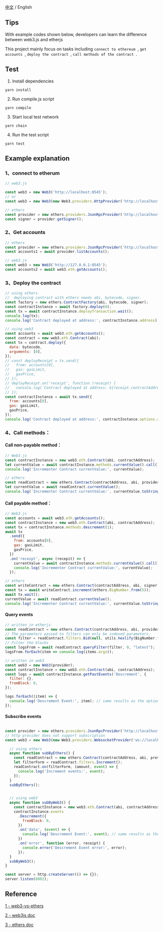 [中文](./README-cn.md) / English

## Tips

With example codes shown below, developers can learn the difference between web3.js and etherjs

This project mainly focus on tasks including `connect to ethereum `, `get accounts `, `deploy the contract `, `call methods of the contract `.



## Test

1. Install dependencies

```
yarn install
```



2. Run compile.js script

```
yarn compile
```



3. Start local test network

```
yarn chain
```



4. Run the test script

```
yarn test
```



## Example explanation



### 1、connect to etherum

```js
// web3.js

const web3 = new Web3('http://localhost:8545');
// or
const web3 = new Web3(new Web3.providers.HttpProvider('http://localhost:8545'));

// ethers
const provider = new ethers.providers.JsonRpcProvider('http://localhost:8545');
const signer = provider.getSigner();
```



### 2、Get accounts

```js
// ethers
const provider = new ethers.providers.JsonRpcProvider('http://localhost:8545');
const accounts1 = await provider.listAccounts();

// web3.js
const web3 = new Web3('http://127.0.0.1:8545');
const accounts2 = await web3.eth.getAccounts();
```



### 3、Deploy the contract

```js
// using ethers
//  deploying contract with ethers needs abi, bytecode, signer.
const factory = new ethers.ContractFactory(abi, bytecode, signer);
const contractInstance = await factory.deploy(0);
const tx = await contractInstance.deployTransaction.wait();
console.log(tx);
console.log('Contract deployed at address:', contractInstance.address);

// using web3
const accounts = await web3.eth.getAccounts();
const contract = new web3.eth.Contract(abi);
const tx = contract.deploy({
  data: bytecode,
  arguments: [0],
});
// const deployReceipt = tx.send({
//   from: accounts[0],
//   gas: gasLimit,
//   gasPrice,
// });
// deployReceipt.on('receipt', function (receipt) {
//   console.log(`Contract deployed at address: ${receipt.contractAddress}`);
// });
const contractInstance = await tx.send({
  from: accounts[0],
  gas: gasLimit,
  gasPrice,
});
console.log('Contract deployed at address:', contractInstance.options.address);
```



### 4、Call methods：

#### Call non-payable method：

```js
// Web3.js
const contractInstance = new web3.eth.Contract(abi, contractAddress);
let currentValue = await contractInstance.methods.currentValue().call();
console.log('Incrementer Contract currentValue:', currentValue);

// ethers
const readContract = new ethers.Contract(contractAddress, abi, provider);
let currentValue = await readContract.currentValue();
console.log('Incrementer Contract currentValue:', currentValue.toString());
```

#### Call payable method：

```js
// Web3.js
const accounts = await web3.eth.getAccounts();
const contractInstance = new web3.eth.Contract(abi, contractAddress);
const tx = contractInstance.methods.descrement(1);
await tx
  .send({
    from: accounts[0],
    gas: gasLimit,
    gasPrice,
  })
  .on('receipt', async (recepit) => {
    currentValue = await contractInstance.methods.currentValue().call();
    console.log('Incrementer Contract currentValue:', currentValue);
  });

// ethers
const writeContract = new ethers.Contract(contractAddress, abi, signer);
const tx = await writeContract.increment(ethers.BigNumber.from(5));
await tx.wait();
currentValue = await readContract.currentValue();
console.log('Incrementer Contract currentValue:', currentValue.toString());
```



#### Query events

```js
// written in etherjs
const readContract = new ethers.Contract(contractAddress, abi, provider);
// The parameters passed to filters can only be indexed parameters.
const filter = readContract.filters.Bid(null, utils.hexlify(BigNumber.from(auction.recordId)));
// Filter the blocks
const logsFrom = await readContract.queryFilter(filter, 0, "latest");
logsFrom.forEach(item => console.log(items.args));

// written in web3
const web3 = new Web3(provider);
const contractInstance = new web3.eth.Contract(abi, contractAddress);
const logs = await contractInstance.getPastEvents('Descrement', {
  filter: {},
  fromBlock: 0,
});

logs.forEach((item) => {
  console.log('Descrement Event:', item); // same results as the optional callback above
});
```



#### Subscribe events

```js

const provider = new ethers.providers.JsonRpcProvider('http://localhost:8545');
// http provider does not support subscription
const web3 = new Web3(new Web3.providers.WebsocketProvider('ws://localhost:8545'));

  // using ethers
  async function subByEthers() {
    const readContract = new ethers.Contract(contractAddress, abi, provider);
    let filterForm = readContract.filters.Increment();
    readContract.on(filterForm, (amount, event) => {
      console.log('Increment events:', event);
    });
  }
  subByEthers();

  
  // using web3
  async function subByWeb3() {
    const contractInstance = new web3.eth.Contract(abi, contractAddress);
    contractInstance.events
      .Descrement({
        fromBlock: 0,
      })
      .on('data', (event) => {
        console.log('Descrement Event:', event); // same results as the optional callback above
      })
      .on('error', function (error, receipt) {
        console.error('Descrement Event error:', error);
      });
  }
  subByWeb3();
}

const server = http.createServer(() => {});
server.listen(8002);

```





## Reference

[1 - web3-vs-ethers](https://github.com/adrianmcli/web3-vs-ethers)

[2 - web3js doc](https://web3js.readthedocs.io/en/v1.2.11/index.html)

[3 - ethers doc](https://docs.ethers.io/v5/)

